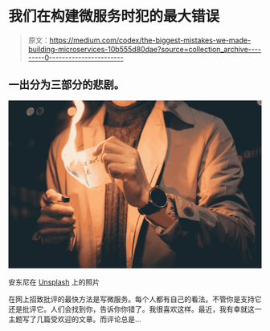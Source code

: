 # 我们在构建微服务时犯的最大错误

> 原文：<https://medium.com/codex/the-biggest-mistakes-we-made-building-microservices-10b555d80dae?source=collection_archive---------0----------------------->

## 一出分为三部分的悲剧。

![](img/4e6f354a6b0f79e64238b1b45901d7ae.png)

安东尼在 [Unsplash](https://unsplash.com?utm_source=medium&utm_medium=referral) 上的照片

在网上招致批评的最快方法是写微服务。每个人都有自己的看法。不管你是支持它还是批评它。人们会找到你，告诉你你错了。我很喜欢这样。最近，我有幸就这一主题写了几篇受欢迎的文章。而评论总是…